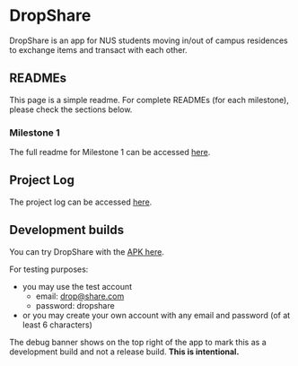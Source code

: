 # DropShare

DropShare is an app for NUS students moving in/out of campus residences to exchange items and transact with each other.

## READMEs

This page is a simple readme. For complete READMEs (for each milestone), please check the sections below.

### Milestone 1

The full readme for Milestone 1 can be accessed 
[here](https://docs.google.com/document/d/1mjfiP1YXFexgQW5r8meXVgOoZzArDU1hTJd-6R53Vgw/edit?usp=sharing).

## Project Log

The project log can be accessed 
[here](https://docs.google.com/spreadsheets/d/1Sr3JdfBi1dFrD0DgbuGKh315h9DKR9EBcaPMPNSa6Ck/edit?usp=sharing).

## Development builds

You can try DropShare with the 
[APK here](https://drive.google.com/file/d/1P-CphREx_BORZihCsoG8Tf4UBTsfaKlO/view?usp=sharing). 

For testing purposes:
- you may use the test account
  - email: drop@share.com
  - password: dropshare
- or you may create your own account with any email and password (of at least 6 characters)

The debug banner shows on the top right of the app to mark this as a development build and not a release build.
**This is intentional.**
